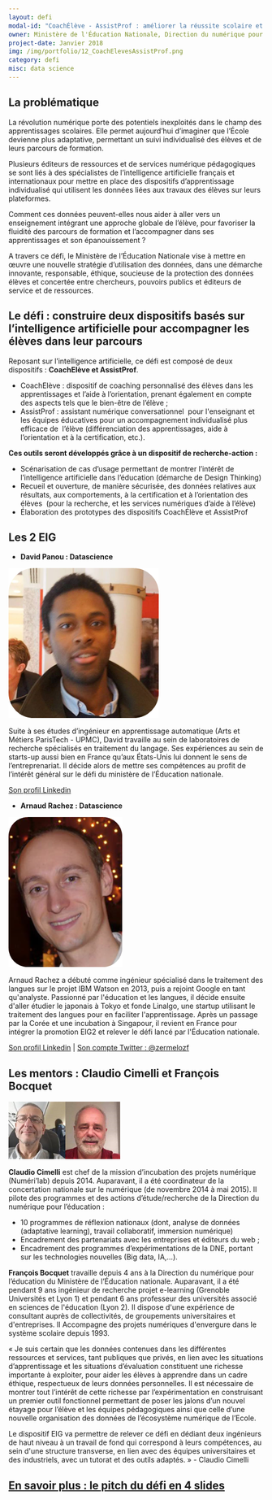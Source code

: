 ```yaml
---
layout: defi
modal-id: "CoachÉlève - AssistProf : améliorer la réussite scolaire et l'orientation avec les données d'apprentissage"
owner: Ministère de l'Éducation Nationale, Direction du numérique pour l'éducation
project-date: Janvier 2018
img: /img/portfolio/12_CoachElevesAssistProf.png
category: defi
misc: data science
---
```


## La problématique

La révolution numérique porte des potentiels inexploités dans le champ
des apprentissages scolaires. Elle permet aujourd’hui d’imaginer que
l’École devienne plus adaptative, permettant un suivi individualisé
des élèves et de leurs parcours de formation.

Plusieurs éditeurs de ressources et de services numérique pédagogiques
se sont liés à des spécialistes de l’intelligence artificielle
français et internationaux pour mettre en place des dispositifs
d’apprentissage individualisé qui utilisent les données liées aux
travaux des élèves sur leurs plateformes.

Comment ces données peuvent-elles nous aider à aller vers un
enseignement intégrant une approche globale de l’élève, pour favoriser
la fluidité des parcours de formation et l’accompagner dans ses
apprentissages et son épanouissement ?

A travers ce défi, le Ministère de l’Éducation Nationale vise à mettre
en œuvre une nouvelle stratégie d’utilisation des données, dans une
démarche innovante, responsable, éthique, soucieuse de la protection
des données élèves et concertée entre chercheurs, pouvoirs publics et
éditeurs de service et de ressources.

## Le défi : construire deux dispositifs basés sur l’intelligence artificielle pour accompagner les élèves dans leur parcours

Reposant sur l’intelligence artificielle, ce défi est composé de deux
dispositifs : **CoachElève et AssistProf**.

* CoachElève : dispositif de coaching personnalisé des élèves dans les
  apprentissages et l’aide à l’orientation, prenant également en
  compte des aspects tels que le bien-être de l’élève ;
* AssistProf : assistant numérique conversationnel  pour l'enseignant
  et les équipes éducatives pour un accompagnement individualisé plus
  efficace de  l’élève (différenciation des apprentissages, aide à
  l’orientation et à la certification, etc.).

**Ces outils seront développés grâce à un dispositif de recherche-action :**

* Scénarisation de cas d’usage permettant de montrer l’intérêt de
  l’intelligence artificielle dans l’éducation (démarche de Design
  Thinking)
* Recueil et ouverture, de manière sécurisée, des données relatives
  aux résultats, aux comportements, à la certification et à
  l’orientation des élèves  (pour la recherche, et les services
  numériques d’aide à l’élève)
* Élaboration des prototypes des dispositifs CoachÉlève et AssistProf

## Les 2 EIG

* **David Panou : Datascience**

![Photo de David Panou](/img/portfolio/DavidPanou.png)

Suite à ses études d’ingénieur en apprentissage automatique (Arts et
Métiers ParisTech - UPMC), David travaille au sein de laboratoires de
recherche spécialisés en traitement du langage. Ses expériences au
sein de starts-up aussi bien en France qu’aux États-Unis lui donnent
le sens de l’entreprenariat. Il décide alors de mettre ses compétences
au profit de l’intérêt général sur le défi du ministère de l’Éducation
nationale.

[Son profil Linkedin](https://www.linkedin.com/in/davidpanou)

* **Arnaud Rachez : Datascience**

![Photo d'Arnaud Rachez](/img/portfolio/ArnaudRachez.png)

Arnaud Rachez a débuté comme ingénieur spécialisé dans le traitement
des langues sur le projet IBM Watson en 2013, puis a rejoint Google en
tant qu'analyste. Passionné par l'éducation et les langues, il décide
ensuite d'aller étudier le japonais à Tokyo et fonde Linalgo, une
startup utilisant le traitement des langues pour en faciliter
l'apprentissage. Après un passage par la Corée et une incubation à
Singapour, il revient en France pour intégrer la promotion EIG2 et
relever le défi lancé par l'Éducation nationale.

[Son profil Linkedin](https://www.linkedin.com/in/arachez/) | [Son compte Twitter : @zermelozf](https://www.twitter.com/zermelozf)

## Les mentors : Claudio Cimelli et François Bocquet

![Photo des mentors](/img/portfolio/12.coacheleves.png)
 
**Claudio Cimelli** est chef de la mission d’incubation des projets
numérique (Numéri’lab) depuis 2014. Auparavant, il a été coordinateur
de la concertation nationale sur le numérique (de novembre 2014 à mai
2015). Il pilote des programmes et des actions d’étude/recherche de la
Direction du numérique pour l’éducation :
 
* 10 programmes de réflexion nationaux (dont, analyse de données
  (adaptative learning), travail collaboratif, immersion numérique)
* Encadrement des partenariats avec les entreprises et éditeurs du
  web ;
* Encadrement des programmes d’expérimentations de la DNE, portant sur
  les technologies nouvelles (Big data, IA,…).
 
**François Bocquet** travaille depuis 4 ans à la Direction du
numérique pour l’éducation du Ministère de l’Éducation nationale.
Auparavant, il a été pendant 9 ans ingénieur de recherche projet
e-learning (Grenoble Universités et Lyon 1) et pendant 6 ans
professeur des universités associé en sciences de l'éducation (Lyon
2). Il dispose d'une expérience de consultant auprès de collectivités,
de groupements universitaires et d'entreprises. Il Accompagne des
projets numériques d'envergure dans le système scolaire depuis 1993.
 
« Je suis certain que les données contenues dans les différentes
ressources et services, tant publiques que privés, en lien avec les
situations d’apprentissage et les situations d’évaluation constituent
une richesse importante à exploiter, pour aider les élèves à apprendre
dans un cadre éthique, respectueux de leurs données personnelles. Il
est nécessaire de montrer tout l’intérêt de cette richesse par
l’expérimentation en construisant un premier outil fonctionnel
permettant de poser les jalons d’un nouvel étayage pour l’élève et les
équipes pédagogiques ainsi que celle d’une nouvelle organisation des
données de l’écosystème numérique de l’Ecole.
 
Le dispositif EIG va permettre de relever ce défi en dédiant deux
ingénieurs de haut niveau à un travail de fond qui correspond à leurs
compétences, au sein d'une structure transverse, en lien avec des
équipes universitaires et des industriels, avec un tutorat et des
outils adaptés. » - Claudio Cimelli
 
## [En savoir plus : le pitch du défi en 4 slides](https://www.slideshare.net/secret/75ef9FN8yeRrYK)
